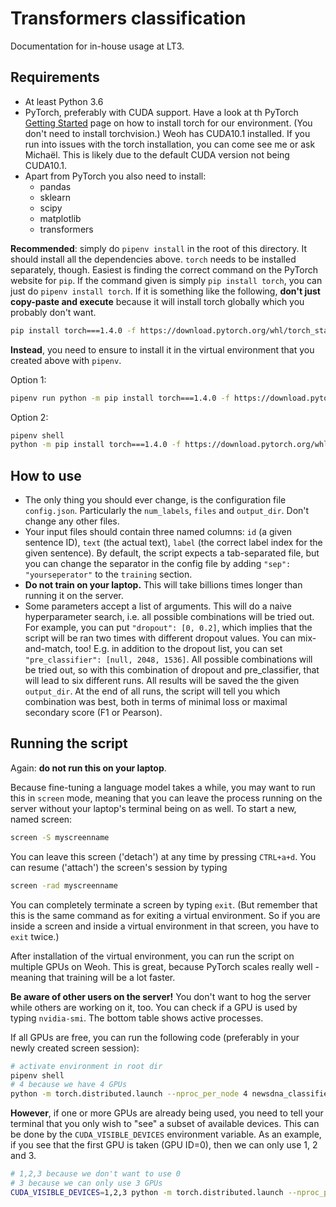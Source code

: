 Transformers classification
===========================

Documentation for in-house usage at LT3.

Requirements
------------
- At least Python 3.6
- PyTorch, preferably with CUDA support. Have a look at th PyTorch [Getting Started](https://pytorch.org/get-started/locally/)
page on how to install torch for our environment. (You don't need to install torchvision.) Weoh has CUDA10.1 installed.
If you run into issues with the torch installation, you can come see me or ask Michaël. This is likely due to the default
CUDA version not being CUDA10.1.
- Apart from PyTorch you also need to install: 
  - pandas
  - sklearn
  - scipy
  - matplotlib
  - transformers
 
**Recommended**: simply do `pipenv install` in the root of this directory. It should install all the dependencies above.
`torch` needs to be installed separately, though. Easiest is finding the correct command on the PyTorch website for `pip`.
If the command given is simply `pip install torch`, you can just do `pipenv install torch`. If it is something like the 
following, **don't just copy-paste and execute** because it will install torch globally which you probably don't want. 

```bash
pip install torch===1.4.0 -f https://download.pytorch.org/whl/torch_stable.html
```

**Instead**, you need to ensure to install it in the virtual environment that you created above with `pipenv`.

Option 1:

```bash
pipenv run python -m pip install torch===1.4.0 -f https://download.pytorch.org/whl/torch_stable.html
```

Option 2:

```bash
pipenv shell
python -m pip install torch===1.4.0 -f https://download.pytorch.org/whl/torch_stable.html
```

How to use
----------
- The only thing you should ever change, is the configuration file `config.json`. Particularly the `num_labels`,
`files` and `output_dir`. Don't change any other files.
- Your input files should contain three named columns: `id` (a given sentence ID), `text` (the actual text), `label`
(the correct label index for the given sentence). By default, the script expects a tab-separated file, but you can 
change the separator in the config file by adding `"sep": "yourseperator"` to the `training` section.
- **Do not train on your laptop.** This will take billions times longer than running it on the server.
- Some parameters accept a list of arguments. This will do a naive hyperparameter search, i.e. all possible combinations
will be tried out. For example, you can put `"dropout": [0, 0.2]`, which implies that the script will be ran two times
with different dropout values. You can mix-and-match, too! E.g. in addition to the dropout list, you can set 
`"pre_classifier": [null, 2048, 1536]`. All possible combinations will be tried out, so with this combination of dropout
and pre_classifier, that will lead to six different runs. All results will be saved the the given `output_dir`. At the 
end of all runs, the script will tell you which combination was best, both in terms of minimal loss or maximal secondary
score (F1 or Pearson).


Running the script
------------------
Again: **do not run this on your laptop**.

Because fine-tuning a language model takes a while, you may want to run this in `screen` mode, meaning that you can 
leave the process running on the server without your laptop's terminal being on as well. To start a new, named screen:

```bash
screen -S myscreenname
```

You can leave this screen ('detach') at any time by pressing `CTRL+a+d`. You can resume ('attach') the screen's session
by typing 

```bash
screen -rad myscreenname
```

You can completely terminate a screen by typing `exit`. (But remember  that this is the same command as for exiting a
virtual environment. So if you are inside a screen and inside a virtual environment in that screen, you have to `exit`
twice.)

After installation of the virtual environment, you can run the script on multiple GPUs on Weoh. This is great, because
PyTorch scales really well - meaning that training will be a lot faster.

**Be aware of other users on the server!** You don't want to hog the server while others are working on it, too. You can 
check if a GPU is used by typing `nvidia-smi`. The bottom table shows active processes.

If all GPUs are free, you can run the following code (preferably in your newly created screen session):

```bash
# activate environment in root dir
pipenv shell
# 4 because we have 4 GPUs
python -m torch.distributed.launch --nproc_per_node 4 newsdna_classifier/predict.py <your-config-file>
```

**However**, if one or more GPUs are already being used, you need to tell your terminal that you only wish to "see" a
subset of available devices. This can be done by the `CUDA_VISIBLE_DEVICES` environment variable. As an example, if
you see that the first GPU is taken (GPU ID=0), then we can only use 1, 2 and 3.

```bash
# 1,2,3 because we don't want to use 0
# 3 because we can only use 3 GPUs
CUDA_VISIBLE_DEVICES=1,2,3 python -m torch.distributed.launch --nproc_per_node 3 newsdna_classifier/predict.py <your-config-file>
```
